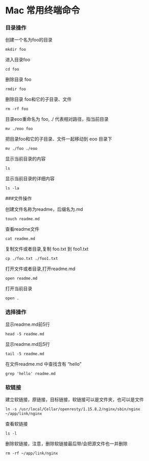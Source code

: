 # Mac 常用终端命令

### 目录操作

创建一个名为foo的目录

```
mkdir foo
```



进入目录foo

```
cd foo
```



删除目录 foo

```
rmdir foo
```



删除目录 foo和它的子目录、文件

```
rm -rf foo
```



目录eoo重命名为 foo,  ./ 代表相对路径，指当前目录

```
mv ./eoo foo
```



把目录foo和它的子目录、文件一起移动到 eoo 目录下

```
mv ./foo ./eoo
```



显示当前目录的内容

```
ls
```



显示当前目录的详细内容

```
ls -la
```



###文件操作

创建文件名称为readme，后缀名为.md 

```
touch readme.md
```



查看readme文件

```
cat readme.md
```



复制文件或者目录,复制 foo.txt 到 foo1.txt

```
cp ./foo.txt ./foo1.txt
```



打开文件或者目录,打开readme.md

```
open readme.md
```



打开当前目录

```
open .
```



### 选择操作

显示readme.md前5行

```
head -5 readme.md
```



显示readme.md后5行

```
tail -5 readme.md
```



在文件readme.md 中查找含有 “hello”

```
grep 'hello' readme.md
```



### 软链接

建立软链接，原链接，目标链接，软链接可以是文件夹，也可以是文件

```
ln -s /usr/local/Cellar/openresty/1.15.8.2/nginx/sbin/nginx ~/app/link/nginx
```



查看软链接

```
ls -l
```



删除软链接，注意，删除软链接最后带/会把源文件也一并删除

```
rm -rf ~/app/link/nginx
```

